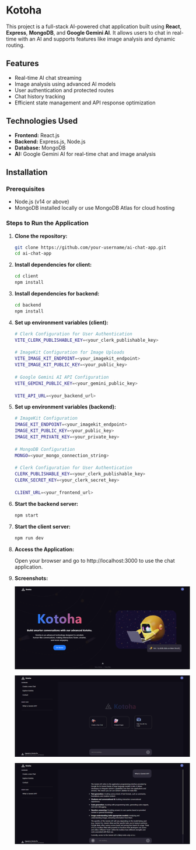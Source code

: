 # Kotoha

This project is a full-stack AI-powered chat application built using **React**, **Express**, **MongoDB**, and **Google Gemini AI**. It allows users to chat in real-time with an AI and supports features like image analysis and dynamic routing.

## Features

- Real-time AI chat streaming
- Image analysis using advanced AI models
- User authentication and protected routes
- Chat history tracking
- Efficient state management and API response optimization

## Technologies Used

- **Frontend:** React.js
- **Backend:** Express.js, Node.js
- **Database:** MongoDB
- **AI:** Google Gemini AI for real-time chat and image analysis

## Installation

### Prerequisites

- Node.js (v14 or above)
- MongoDB installed locally or use MongoDB Atlas for cloud hosting

### Steps to Run the Application

1. **Clone the repository:**

   ```bash
   git clone https://github.com/your-username/ai-chat-app.git
   cd ai-chat-app

   ```

2. **Install dependencies for client:**

   ```bash
   cd client
   npm install

   ```

3. **Install dependencies for backend:**

   ```bash
   cd backend
   npm install

   ```

4. **Set up environment variables (client):**

   ```bash
   # Clerk Configuration for User Authentication
   VITE_CLERK_PUBLISHABLE_KEY=<your_clerk_publishable_key>

   # ImageKit Configuration for Image Uploads
   VITE_IMAGE_KIT_ENDPOINT=<your_imagekit_endpoint>
   VITE_IMAGE_KIT_PUBLIC_KEY=<your_public_key>

   # Google Gemini AI API Configuration
   VITE_GEMINI_PUBLIC_KEY=<your_gemini_public_key>

   VITE_API_URL=<your_backend_url>

   ```

5. **Set up environment variables (backend):**

   ```bash
   # ImageKit Configuration
   IMAGE_KIT_ENDPOINT=<your_imagekit_endpoint>
   IMAGE_KIT_PUBLIC_KEY=<your_public_key>
   IMAGE_KIT_PRIVATE_KEY=<your_private_key>

   # MongoDB Configuration
   MONGO=<your_mongo_connection_string>

   # Clerk Configuration for User Authentication
   CLERK_PUBLISHABLE_KEY=<your_clerk_publishable_key>
   CLERK_SECRET_KEY=<your_clerk_secret_key>

   CLIENT_URL=<your_frontend_url>

   ```

6. **Start the backend server:**

   ```bash
   npm start

   ```

7. **Start the client server:**

   ```bash
   npm run dev

   ```

8. **Access the Application:**

   Open your browser and go to http://localhost:3000 to use the chat application.

9. **Screenshots:**

   ![screenshot](client/public/Screenshot%20(1).png)

   ![screenshot](client/public/Screenshot%20(2).png)

   ![screenshot](client/public/Screenshot%20(3).png)
